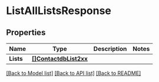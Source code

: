 # ListAllListsResponse

## Properties

Name | Type | Description | Notes
------------ | ------------- | ------------- | -------------
**Lists** | [**[]ContactdbList2xx**](ContactdbList2xx.md) |  |

[[Back to Model list]](../README.md#documentation-for-models) [[Back to API list]](../README.md#documentation-for-api-endpoints) [[Back to README]](../README.md)


